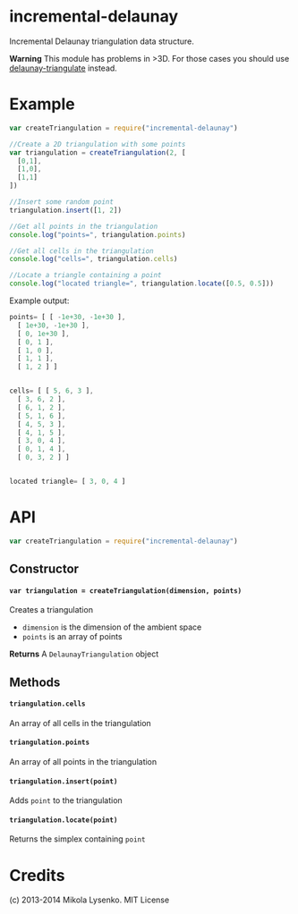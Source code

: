 incremental-delaunay
====================
Incremental Delaunay triangulation data structure.

**Warning** This module has problems in >3D.  For those cases you should use [delaunay-triangulate](https://www.npmjs.org/package/delaunay-triangulate) instead.

# Example

```javascript
var createTriangulation = require("incremental-delaunay")

//Create a 2D triangulation with some points
var triangulation = createTriangulation(2, [
  [0,1],
  [1,0],
  [1,1]
])

//Insert some random point
triangulation.insert([1, 2])

//Get all points in the triangulation
console.log("points=", triangulation.points)

//Get all cells in the triangulation
console.log("cells=", triangulation.cells)

//Locate a triangle containing a point
console.log("located triangle=", triangulation.locate([0.5, 0.5]))
```

Example output:

```javascript
points= [ [ -1e+30, -1e+30 ],
  [ 1e+30, -1e+30 ],
  [ 0, 1e+30 ],
  [ 0, 1 ],
  [ 1, 0 ],
  [ 1, 1 ],
  [ 1, 2 ] ]


cells= [ [ 5, 6, 3 ],
  [ 3, 6, 2 ],
  [ 6, 1, 2 ],
  [ 5, 1, 6 ],
  [ 4, 5, 3 ],
  [ 4, 1, 5 ],
  [ 3, 0, 4 ],
  [ 0, 1, 4 ],
  [ 0, 3, 2 ] ]


located triangle= [ 3, 0, 4 ]
```



# API

```javascript
var createTriangulation = require("incremental-delaunay")
```

## Constructor

#### `var triangulation = createTriangulation(dimension, points)`
Creates a triangulation

* `dimension` is the dimension of the ambient space
* `points` is an array of points

**Returns** A `DelaunayTriangulation` object

## Methods

#### `triangulation.cells`
An array of all cells in the triangulation

#### `triangulation.points`
An array of all points in the triangulation

#### `triangulation.insert(point)`
Adds `point` to the triangulation

#### `triangulation.locate(point)`
Returns the simplex containing `point`

# Credits
(c) 2013-2014 Mikola Lysenko. MIT License